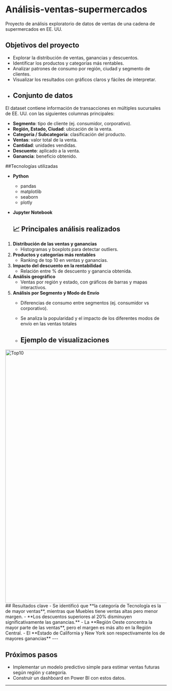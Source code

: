 # Análisis-ventas-supermercados
Proyecto de análisis exploratorio de datos de ventas de una cadena de supermercados en EE. UU.
## Objetivos del proyecto
- Explorar la distribución de ventas, ganancias y descuentos.
- Identificar los productos y categorías más rentables.
- Analizar patrones de consumo por región, ciudad y segmento de clientes.
- Visualizar los resultados con gráficos claros y fáciles de interpretar.
- ## Conjunto de datos
El dataset contiene información de transacciones en múltiples sucursales de EE. UU. con las siguientes columnas principales:

- **Segmento**: tipo de cliente (ej. consumidor, corporativo).
- **Región, Estado, Ciudad**: ubicación de la venta.
- **Categoría / Subcategoría**: clasificación del producto.
- **Ventas**: valor total de la venta.
- **Cantidad**: unidades vendidas.
- **Descuento**: aplicado a la venta.
- **Ganancia**: beneficio obtenido.

##Tecnologías utilizadas
- **Python**
  - pandas
  - matplotlib
  - seaborn
  - plotly
- **Jupyter Notebook**

  ## 📈 Principales análisis realizados
1. **Distribución de las ventas y ganancias**  
   - Histogramas y boxplots para detectar outliers.  
2. **Productos y categorías más rentables** 
   - Ranking de top 10 en ventas y ganancias.  
3. **Impacto del descuento en la rentabilidad**  
   - Relación entre % de descuento y ganancia obtenida.  
4. **Análisis geográfico**  
   - Ventas por región y estado, con gráficos de barras y mapas interactivos.  
5. **Análisis por Segmento y Modo de Envío**  
   - Diferencias de consumo entre segmentos (ej. consumidor vs corporativo).
   - Se analiza la popularidad y el impacto de los diferentes modos de envío en las ventas totales

   - ## Ejemplo de visualizaciones
<img width="1189" height="790" alt="Top10" src="https://github.com/user-attachments/assets/208666b7-dd70-4198-bb22-fc0364e6a950" />
## Resultados clave
- Se identificó que **la categoría de Tecnología es la de mayor ventas**, mientras que Muebles tiene ventas altas pero menor margen.  
- **Los descuentos superiores al 20% disminuyen significativamente las ganancias.**  
- La **Región Oeste concentra la mayor parte de las ventas**, pero el margen es más alto en la Región Central.  
- El **Estado de California y New York son respectivamente los de mayores ganancias**
---

## Próximos pasos
- Implementar un modelo predictivo simple para estimar ventas futuras según región y categoría.  
- Construir un dashboard en Power BI con estos datos.  

---
